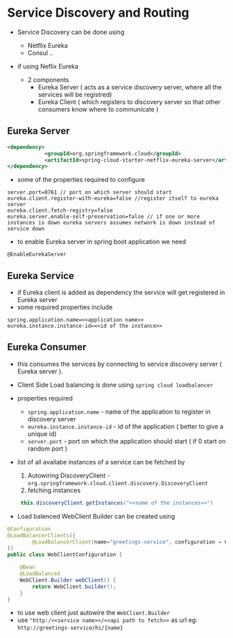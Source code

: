 # Service Discovery and Routing

- Service Discovery can be done using 
    - Netflix Eureka
    - Consul ..

- if using Neflix Eureka
  - 2 components
    - Eureka Server ( acts as a service discovery server, where all the services will be registred)
    - Eureka Client ( which registers to discovery server so that other consumers know where to communicate )

## Eureka Server

```xml
<dependency>
			<groupId>org.springframework.cloud</groupId>
			<artifactId>spring-cloud-starter-netflix-eureka-server</artifactId>
</dependency>
```

- some of the properties required to configure
```properties
server.port=8761 // port on which server should start
eureka.client.register-with-eureka=false //register itself to eureka server
eureka.client.fetch-registry=false
eureka.server.enable-self-preservation=false // if one or more instances is down eureka servers assumes network is down instead of service down
```

- to enable Eureka server in spring boot application we need
```
@EnableEurekaServer
```


## Eureka Service

- if Eureka client is added as dependency the service will get registered in Eureka server
- some required properties include
```properties
spring.application.name=<<application name>>
eureka.instance.instance-id=<<id of the instance>>
```


## Eureka Consumer

- this consumes the services by connecting to service discovery server ( Eureka server ).
- Client Side Load balancing is done using ```spring cloud loadbalancer```

- properties required
    - ```spring.application.name``` - name of the application to register in discovery server
    - ```eureka.instance.instance-id``` - id of the application ( better to give a unique id)
    - ```server.port``` - port on which the application should start ( if 0 start on random port )
- list of all availabe instances of a service can be fetched by 
    1. Autowiring DiscoveryClient - ```org.springframework.cloud.client.discovery.DiscoveryClient```
    2. fetching instances
    ```java
     this.discoveryClient.getInstances("<<name of the instances>>")
    ```
- Load balenced WebClient Builder can be created using 
```java
@Configuration
@LoadBalancerClients({
        @LoadBalancerClient(name="greetings-service", configuration = GreetingServiceConfig.class)
})
public class WebClientConfiguration {

    @Bean
    @LoadBalanced
    WebClient.Builder webClient() {
        return WebClient.builder();
    }
}

```
- to use web client just autowire the ```WebClient.Builder``` 
- use ```"http:/<<service name>>/<<api path to fetch>>``` as url 
    eg: ```http://greetings-service/hi/{name}```
